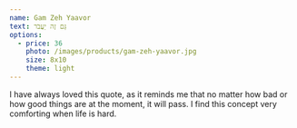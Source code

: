 ```yaml
---
name: Gam Zeh Yaavor
text: גַּם זֶה יַעֲבֹר‏‎
options:
  - price: 36
    photo: /images/products/gam-zeh-yaavor.jpg
    size: 8x10
    theme: light
---
```


I have always loved this quote, as it reminds me that no matter how bad or how good things are at the moment, it will pass. I find this concept very comforting when life is hard.